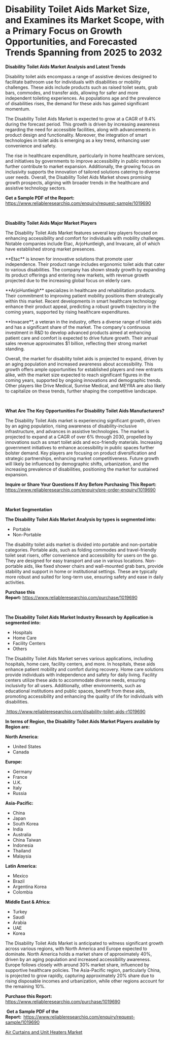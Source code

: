 <p><h1>Disability Toilet Aids Market Size, and Examines its Market Scope, with a Primary Focus on Growth Opportunities, and Forecasted Trends Spanning from 2025 to 2032</h1></p><p><strong>Disability Toilet Aids Market Analysis and Latest Trends</strong></p>
<p><p>Disability toilet aids encompass a range of assistive devices designed to facilitate bathroom use for individuals with disabilities or mobility challenges. These aids include products such as raised toilet seats, grab bars, commodes, and transfer aids, allowing for safer and more independent toileting experiences. As populations age and the prevalence of disabilities rises, the demand for these aids has gained significant momentum.</p><p>The Disability Toilet Aids Market is expected to grow at a CAGR of 9.4% during the forecast period. This growth is driven by increasing awareness regarding the need for accessible facilities, along with advancements in product design and functionality. Moreover, the integration of smart technologies in toilet aids is emerging as a key trend, enhancing user convenience and safety.</p><p>The rise in healthcare expenditure, particularly in home healthcare services, and initiatives by governments to improve accessibility in public restrooms further contribute to market expansion. Additionally, the growing focus on inclusivity supports the innovation of tailored solutions catering to diverse user needs. Overall, the Disability Toilet Aids Market shows promising growth prospects, aligning with broader trends in the healthcare and assistive technology sectors.</p></p>
<p><strong>Get a Sample PDF of the Report:&nbsp;</strong> <a href="https://www.reliableresearchiq.com/enquiry/request-sample/1019690?utm_campaign=2246&utm_medium=2&utm_source=Github&utm_content=ia&utm_term=28022025&utm_id=disability-toilet-aids">https://www.reliableresearchiq.com/enquiry/request-sample/1019690</a></p>
<p>&nbsp;</p>
<p><strong>Disability Toilet Aids Major Market Players</strong></p>
<p><p>The Disability Toilet Aids Market features several key players focused on enhancing accessibility and comfort for individuals with mobility challenges. Notable companies include Etac, ArjoHuntleigh, and Invacare, all of which have established strong market presences.</p><p>**Etac** is known for innovative solutions that promote user independence. Their product range includes ergonomic toilet aids that cater to various disabilities. The company has shown steady growth by expanding its product offerings and entering new markets, with revenue growth projected due to the increasing global focus on elderly care.</p><p>**ArjoHuntleigh** specializes in healthcare and rehabilitation products. Their commitment to improving patient mobility positions them strategically within this market. Recent developments in smart healthcare technology enhance their product appeal, predicting a robust growth trajectory in the coming years, supported by rising healthcare expenditures.</p><p>**Invacare**, a veteran in the industry, offers a diverse range of toilet aids and has a significant share of the market. The company's continuous investment in R&D to develop advanced products aimed at enhancing patient care and comfort is expected to drive future growth. Their annual sales revenue approximates $1 billion, reflecting their strong market standing.</p><p>Overall, the market for disability toilet aids is projected to expand, driven by an aging population and increased awareness about accessibility. This growth offers ample opportunities for established players and new entrants alike, with the market size expected to reach significant figures in the coming years, supported by ongoing innovations and demographic trends. Other players like Drive Medical, Sunrise Medical, and MEYRA are also likely to capitalize on these trends, further shaping the competitive landscape.</p></p>
<p>&nbsp;</p>
<p><strong>What Are The Key Opportunities For Disability Toilet Aids Manufacturers?</strong></p>
<p><p>The Disability Toilet Aids market is experiencing significant growth, driven by an aging population, rising awareness of disability-inclusive infrastructure, and advances in assistive technologies. The market is projected to expand at a CAGR of over 6% through 2030, propelled by innovations such as smart toilet aids and eco-friendly materials. Increasing government initiatives to enhance accessibility in public spaces further bolster demand. Key players are focusing on product diversification and strategic partnerships, enhancing market competitiveness. Future growth will likely be influenced by demographic shifts, urbanization, and the increasing prevalence of disabilities, positioning the market for sustained expansion.</p></p>
<p><strong>Inquire or Share Your Questions If Any Before Purchasing This Report:</strong> <a href="https://www.reliableresearchiq.com/enquiry/pre-order-enquiry/1019690?utm_campaign=2246&utm_medium=2&utm_source=Github&utm_content=ia&utm_term=28022025&utm_id=disability-toilet-aids">https://www.reliableresearchiq.com/enquiry/pre-order-enquiry/1019690</a></p>
<p>&nbsp;</p>
<p><strong>Market Segmentation</strong></p>
<p><strong>The Disability Toilet Aids Market Analysis by types is segmented into:</strong></p>
<p><ul><li>Portable</li><li>Non-Portable</li></ul></p>
<p><p>The disability toilet aids market is divided into portable and non-portable categories. Portable aids, such as folding commodes and travel-friendly toilet seat risers, offer convenience and accessibility for users on the go. They are designed for easy transport and use in various locations. Non-portable aids, like fixed shower chairs and wall-mounted grab bars, provide stability and support in home or institutional settings. These are typically more robust and suited for long-term use, ensuring safety and ease in daily activities.</p></p>
<p><strong>Purchase this Report:&nbsp;</strong><a href="https://www.reliableresearchiq.com/purchase/1019690?utm_campaign=2246&utm_medium=2&utm_source=Github&utm_content=ia&utm_term=28022025&utm_id=disability-toilet-aids">https://www.reliableresearchiq.com/purchase/1019690</a></p>
<p>&nbsp;</p>
<p><strong>The Disability Toilet Aids Market Industry Research by Application is segmented into:</strong></p>
<p><ul><li>Hospitals</li><li>Home Care</li><li>Facility Centers</li><li>Others</li></ul></p>
<p><p>The Disability Toilet Aids Market serves various applications, including hospitals, home care, facility centers, and more. In hospitals, these aids enhance patient mobility and comfort during recovery. Home care solutions provide individuals with independence and safety for daily living. Facility centers utilize these aids to accommodate diverse needs, ensuring inclusivity for all users. Additionally, other environments, such as educational institutions and public spaces, benefit from these aids, promoting accessibility and enhancing the quality of life for individuals with disabilities.</p></p>
<p><a href="https://www.reliableresearchiq.com/disability-toilet-aids-r1019690?utm_campaign=2246&utm_medium=2&utm_source=Github&utm_content=ia&utm_term=28022025&utm_id=disability-toilet-aids">&nbsp;https://www.reliableresearchiq.com/disability-toilet-aids-r1019690</a></p>
<p><strong>In terms of Region, the Disability Toilet Aids Market Players available by Region are:</strong></p>
<p>
    <p> <strong> North America: </strong>
        <ul>
            <li>United States</li>
            <li>Canada</li>
        </ul>
        </p> 
    <p> <strong> Europe: </strong>
        <ul>
            <li>Germany</li>
            <li>France</li>
            <li>U.K.</li>
            <li>Italy</li>
            <li>Russia</li>
        </ul>
        </p> 
    <p> <strong> Asia-Pacific: </strong>
        <ul>
            <li>China</li>
            <li>Japan</li>
            <li>South Korea</li>
            <li>India</li>
            <li>Australia</li>
            <li>China Taiwan</li>
            <li>Indonesia</li>
            <li>Thailand</li>
            <li>Malaysia</li>
        </ul>
        </p> 
    <p> <strong> Latin America: </strong>
        <ul>
            <li>Mexico</li>
            <li>Brazil</li>
            <li>Argentina Korea</li>
            <li>Colombia</li>
        </ul>
        </p> 
    <p> <strong> Middle East & Africa: </strong>
        <ul>
            <li>Turkey</li>
            <li>Saudi</li>
            <li>Arabia</li>
            <li>UAE</li>
            <li>Korea</li>
        </ul>
    </p>
    </p>
<p><p>The Disability Toilet Aids Market is anticipated to witness significant growth across various regions, with North America and Europe expected to dominate. North America holds a market share of approximately 40%, driven by an aging population and increased accessibility awareness. Europe follows closely with around 30% market share, influenced by supportive healthcare policies. The Asia-Pacific region, particularly China, is projected to grow rapidly, capturing approximately 20% share due to rising disposable incomes and urbanization, while other regions account for the remaining 10%.</p></p>
<p><strong>Purchase this Report: </strong><a href="https://www.reliableresearchiq.com/purchase/1019690?utm_campaign=2246&utm_medium=2&utm_source=Github&utm_content=ia&utm_term=28022025&utm_id=disability-toilet-aids">https://www.reliableresearchiq.com/purchase/1019690</a></p>
<p>&nbsp;<strong>Get a Sample PDF of the Report:&nbsp;&nbsp;</strong><a href="https://www.reliableresearchiq.com/enquiry/request-sample/1019690?utm_campaign=2246&utm_medium=2&utm_source=Github&utm_content=ia&utm_term=28022025&utm_id=disability-toilet-aids">https://www.reliableresearchiq.com/enquiry/request-sample/1019690</a></p>
<p><strong></strong></p>
<p><p><a href="https://github.com/phephezxnf/Market-Research-Report-List-1/blob/main/air-curtains-and-unit-heaters-market.md?utm_campaign=2246&utm_medium=2&utm_source=Github&utm_content=ia&utm_term=28022025&utm_id=disability-toilet-aids">Air Curtains and Unit Heaters Market</a></p></p>